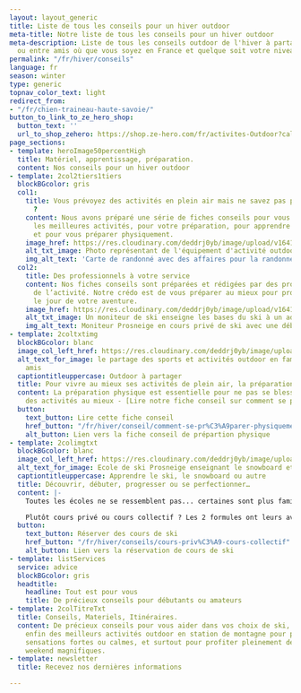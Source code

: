 ```yaml
---
layout: layout_generic
title: Liste de tous les conseils pour un hiver outdoor
meta-title: Notre liste de tous les conseils pour un hiver outdoor
meta-description: Liste de tous les conseils outdoor de l'hiver à partager en famille
  ou entre amis où que vous soyez en France et quelque soit votre niveau
permalink: "/fr/hiver/conseils"
language: fr
season: winter
type: generic
topnav_color_text: light
redirect_from:
- "/fr/chien-traineau-haute-savoie/"
button_to_link_to_ze_hero_shop:
  button_text: ''
  url_to_shop_zehero: https://shop.ze-hero.com/fr/activites-Outdoor?calessonstype=all&catypegenderlistsummer=all&calessonsactivitytype=Ski&start-date=21%2F11%2F2021
page_sections:
- template: heroImage50percentHigh
  title: Matériel, apprentissage, préparation.
  content: Nos conseils pour un hiver outdoor
- template: 2col2tiers1tiers
  blockBGcolor: gris
  col1:
    title: Vous prévoyez des activités en plein air mais ne savez pas par où commencer
      ?
    content: Nous avons préparé une série de fiches conseils pour vous aider à choisir
      les meilleures activités, pour votre préparation, pour apprendre la technique
      et pour vous préparer physiquement.
    image_href: https://res.cloudinary.com/deddrj0yb/image/upload/v1641897777/website/winter/alice-donovan-rouse-z9F_yK4Nmf8-unsplash_ch8aeh.jpg
    alt_txt_image: Photo représentant de l'équipement d'activité outdoor
    img_alt_text: 'Carte de randonné avec des affaires pour la randonnée '
  col2:
    title: Des professionnels à votre service
    content: Nos fiches conseils sont préparées et rédigées par des professionnels
      de l’activité. Notre crédo est de vous préparer au mieux pour profiter un maximum
      le jour de votre aventure.
    image_href: https://res.cloudinary.com/deddrj0yb/image/upload/v1641825166/website/winter/debuter-le-ski-pour-adultes-avec-prosneige-_dou0sp.jpg
    alt_txt_image: Un moniteur de ski enseigne les bases du ski à un adulte débutant
    img_alt_text: Moniteur Prosneige en cours privé de ski avec une débutante
- template: 2coltxtimg
  blockBGcolor: blanc
  image_col_left_href: https://res.cloudinary.com/deddrj0yb/image/upload/v1639754132/website/winter/ethan-hu-Ouhu9FOlJnY-unsplash_cgrmw5.jpg
  alt_text_for_image: le partage des sports et activités outdoor en famille et entre
    amis
  captiontitleuppercase: Outdoor à partager
  title: Pour vivre au mieux ses activités de plein air, la préparation est importante
  content: La préparation physique est essentielle pour ne pas se blesser et profiter
    des activités au mieux - [Lire notre fiche conseil sur comment se préparer physiquement](/fr/hiver/conseils/comment-se-pr%C3%A9parer-physiquement-au-ski)
  button:
    text_button: Lire cette fiche conseil
    href_button: "/fr/hiver/conseil/comment-se-pr%C3%A9parer-physiquement-au-ski"
    alt_button: Lien vers la fiche conseil de prépartion physique
- template: 2colimgtxt
  blockBGcolor: blanc
  image_col_left_href: https://res.cloudinary.com/deddrj0yb/image/upload/c_fill,w_850,h_900/f_webp,fl_awebp/v1641898596/website/winter/slide-4-prosneige-cours-location-ecole-ski-snowboard_mezbdr.jpg
  alt_text_for_image: Ecole de ski Prosneige enseignant le snowboard et le ski
  captiontitleuppercase: Apprendre le ski, le snowboard ou autre
  title: Découvrir, débuter, progresser ou se perfectionner…
  content: |-
    Toutes les écoles ne se ressemblent pas... certaines sont plus familiales que d’autres - [Lire notre fiche conseil sur comment choisir son école de ski](/fr/hiver/conseils/choisir-ecole-de-ski).

    Plutôt cours privé ou cours collectif ? Les 2 formules ont leurs avantages. Si vous êtes un adulte débutant, le cours privé vous aidera beaucoup - [Tout ce qu’il faut savoir sur les différences entre cours privé et collectif](/fr/hiver/conseils/cours-priv%C3%A9-cours-collectif).
  button:
    text_button: Réserver des cours de ski
    href_button: "/fr/hiver/conseils/cours-priv%C3%A9-cours-collectif"
    alt_button: Lien vers la réservation de cours de ski
- template: listServices
  service: advice
  blockBGcolor: gris
  headtitle:
    headline: Tout est pour vous
    title: De précieux conseils pour débutants ou amateurs
- template: 2colTitreTxt
  title: Conseils, Materiels, Itinéraires.
  content: De précieux conseils pour vous aider dans vos choix de ski, de snowboard,
    enfin des meilleurs activités outdoor en station de montagne pour partager des
    sensations fortes ou calmes, et surtout pour profiter pleinement de vacances et
    weekend magnifiques.
- template: newsletter
  title: Recevez nos dernières informations

---
```

